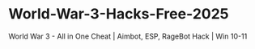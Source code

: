 # World-War-3-Hacks-Free-2025
World War 3 - All in One Cheat | Aimbot, ESP, RageBot Hack | Win 10-11

